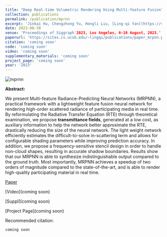 ```yaml
---
title: "Deep Real-time Volumetric Rendering Using Multi-feature Fusion"
collection: publications
permalink: /publication/mprnn
excerpt: 'Jinkai Hu, Chengzhong Yu, Hongli Liu, [Ling-qi Yan](https://sites.cs.ucsb.edu/~lingqi/index.html), **Yiqian Wu**, [Xiaogang Jin](http://www.cad.zju.edu.cn/home/jin)'
date: 2023-08-30
venue: 'Proceedings of Siggraph'2023, Los Angeles, 6-10 August, 2023.'
paperurl: 'https://sites.cs.ucsb.edu/~lingqi/publications/paper_mrpnn.pdf'
citation: 'coming soon'
code: 'coming soon'
video: 'coming soon'
supplementary_materials: 'coming soon'
project_page: 'coming soon'
year: '2023'
---
```

![mprnn](http://oneThousand1000.github.io/images/publications/mprnn.png)

<b>Abstract:</b>

We present Multi-feature Radiance-Predicting Neural Networks (MRPNN), a practical framework with a lightweight feature fusion neural network for rendering high-order scattered radiance of participating media in real time. By reformulating the Radiative Transfer Equation (RTE) through theoretical examination, we propose **transmittance fields**, generated at a low cost, as auxiliary information to help the network better approximate the RTE, drastically reducing the size of the neural network. The light weight network efficiently estimates the difficult-to-solve in-scattering term and allows for configurable shading parameters while improving prediction accuracy. In addition, we propose a frequency-sensitive stencil design in order to handle non-cloud shapes, resulting in accurate shadow boundaries. Results show that our MRPNN is able to synthesize indistinguishable output compared to the ground truth. Most importantly, MRPNN achieves a speedup of two orders of magnitude compared to the state-of-the-art, and is able to render high-quality participating material in real time.

[Paper](https://sites.cs.ucsb.edu/~lingqi/publications/paper_mrpnn.pdf) 

[Video](coming soon) 

[Suppl](coming soon) 

[Project Page](coming soon)



Recommended citation: 
```
coming soon
```
